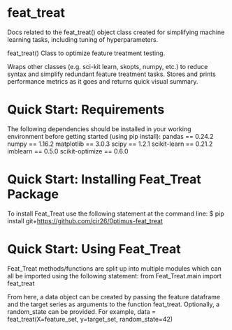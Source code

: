 # feat_treat
Docs related to the feat_treat() object class created for simplifying machine learning tasks, including tuning of hyperparameters.


feat_treat()
Class to optimize feature treatment testing.

Wraps other classes (e.g. sci-kit learn, skopts, numpy, etc.) to reduce syntax and simplify redundant feature treatment tasks.
Stores and prints performance metrics as it goes and returns quick visual summary.


# Quick Start: Requirements
The following dependencies should be installed in your working environment before getting started (using pip install):
pandas == 0.24.2
numpy == 1.16.2
matplotlib == 3.0.3
scipy == 1.2.1
scikit-learn == 0.21.2
imblearn == 0.5.0
scikit-optimize == 0.6.0


# Quick Start: Installing Feat_Treat Package
To install Feat_Treat use the following statement at the command line:
$ pip install git+https://github.com/cir26/0ptimus-feat_treat


# Quick Start: Using Feat_Treat
Feat_Treat methods/functions are split up into multiple modules which can all be imported using the following statement:
from Feat_Treat.main import feat_treat

From here, a data object can be created by passing the feature dataframe and the target series as arguments to the function feat_treat. Optionally, a random_state can be provided. For example,
data = feat_treat(X=feature_set, y=target_set, random_state=42)



